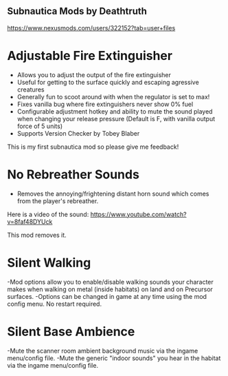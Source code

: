 ## Subnautica Mods by Deathtruth

https://www.nexusmods.com/users/322152?tab=user+files

# Adjustable Fire Extinguisher
- Allows you to adjust the output of the fire extinguisher
- Useful for getting to the surface quickly and escaping agressive creatures
- Generally fun to scoot around with when the regulator is set to max!
- Fixes vanilla bug where fire extinguishers never show 0% fuel
- Configurable adjustment hotkey and ability to mute the sound played when changing your release pressure (Default is F, with vanilla output force of 5 units)
- Supports Version Checker by Tobey Blaber

This is my first subnautica mod so please give me feedback!

# No Rebreather Sounds
- Removes the annoying/frightening distant horn sound which comes from the player's rebreather.

Here is a video of the sound:
https://www.youtube.com/watch?v=8faf48DYUck

This mod removes it.

# Silent Walking
-Mod options allow you to enable/disable walking sounds your character makes when walking on metal (inside habitats) on land and on Precursor surfaces. 
-Options can be changed in game at any time using the mod config menu. No restart required.

# Silent Base Ambience
-Mute the scanner room ambient background music via the ingame menu/config file.
-Mute the generic "indoor sounds" you hear in the habitat via the ingame menu/config file.
